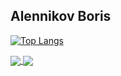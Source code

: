 ## Alennikov Boris

<!--
**AlenniBoris/AlenniBoris** is a ✨ _special_ ✨ repository because its `README.md` (this file) appears on your GitHub profile.

Here are some ideas to get you started:

- 🔭 I’m currently working on ...
- 🌱 I’m currently learning ...
- 👯 I’m looking to collaborate on ...
- 🤔 I’m looking for help with ...
- 💬 Ask me about ...
- 📫 How to reach me: ...
- 😄 Pronouns: ...
- ⚡ Fun fact: ...
-->
[![Top Langs](https://github-readme-stats.vercel.app/api/top-langs/?username=AlenniBoris)](https://github.com/AlenniBoris/github-readme-stats)




<a href="[https://github.com/AlenniBoris/github-readme-stats">
  <img align="center" src="https://github-readme-stats.vercel.app/api/top-langs/?username=AlenniBoris&layout=compact&hide=c%2B%2B,c&langs_count=10" />
</a>

<a href="[https://github.com/VidevichA/github-readme-stats">
  <img align="center" src="https://github-readme-stats.vercel.app/api/top-langs/?username=VidevichA&layout=compact&langs_count=10" />
</a>

